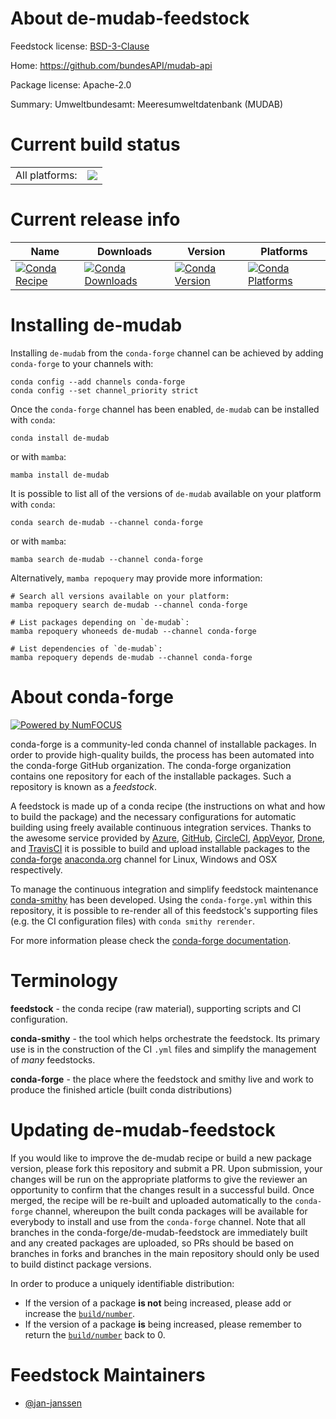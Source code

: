 About de-mudab-feedstock
========================

Feedstock license: [BSD-3-Clause](https://github.com/conda-forge/de-mudab-feedstock/blob/main/LICENSE.txt)

Home: https://github.com/bundesAPI/mudab-api

Package license: Apache-2.0

Summary: Umweltbundesamt: Meeresumweltdatenbank (MUDAB)

Current build status
====================


<table><tr><td>All platforms:</td>
    <td>
      <a href="https://dev.azure.com/conda-forge/feedstock-builds/_build/latest?definitionId=17419&branchName=main">
        <img src="https://dev.azure.com/conda-forge/feedstock-builds/_apis/build/status/de-mudab-feedstock?branchName=main">
      </a>
    </td>
  </tr>
</table>

Current release info
====================

| Name | Downloads | Version | Platforms |
| --- | --- | --- | --- |
| [![Conda Recipe](https://img.shields.io/badge/recipe-de--mudab-green.svg)](https://anaconda.org/conda-forge/de-mudab) | [![Conda Downloads](https://img.shields.io/conda/dn/conda-forge/de-mudab.svg)](https://anaconda.org/conda-forge/de-mudab) | [![Conda Version](https://img.shields.io/conda/vn/conda-forge/de-mudab.svg)](https://anaconda.org/conda-forge/de-mudab) | [![Conda Platforms](https://img.shields.io/conda/pn/conda-forge/de-mudab.svg)](https://anaconda.org/conda-forge/de-mudab) |

Installing de-mudab
===================

Installing `de-mudab` from the `conda-forge` channel can be achieved by adding `conda-forge` to your channels with:

```
conda config --add channels conda-forge
conda config --set channel_priority strict
```

Once the `conda-forge` channel has been enabled, `de-mudab` can be installed with `conda`:

```
conda install de-mudab
```

or with `mamba`:

```
mamba install de-mudab
```

It is possible to list all of the versions of `de-mudab` available on your platform with `conda`:

```
conda search de-mudab --channel conda-forge
```

or with `mamba`:

```
mamba search de-mudab --channel conda-forge
```

Alternatively, `mamba repoquery` may provide more information:

```
# Search all versions available on your platform:
mamba repoquery search de-mudab --channel conda-forge

# List packages depending on `de-mudab`:
mamba repoquery whoneeds de-mudab --channel conda-forge

# List dependencies of `de-mudab`:
mamba repoquery depends de-mudab --channel conda-forge
```


About conda-forge
=================

[![Powered by
NumFOCUS](https://img.shields.io/badge/powered%20by-NumFOCUS-orange.svg?style=flat&colorA=E1523D&colorB=007D8A)](https://numfocus.org)

conda-forge is a community-led conda channel of installable packages.
In order to provide high-quality builds, the process has been automated into the
conda-forge GitHub organization. The conda-forge organization contains one repository
for each of the installable packages. Such a repository is known as a *feedstock*.

A feedstock is made up of a conda recipe (the instructions on what and how to build
the package) and the necessary configurations for automatic building using freely
available continuous integration services. Thanks to the awesome service provided by
[Azure](https://azure.microsoft.com/en-us/services/devops/), [GitHub](https://github.com/),
[CircleCI](https://circleci.com/), [AppVeyor](https://www.appveyor.com/),
[Drone](https://cloud.drone.io/welcome), and [TravisCI](https://travis-ci.com/)
it is possible to build and upload installable packages to the
[conda-forge](https://anaconda.org/conda-forge) [anaconda.org](https://anaconda.org/)
channel for Linux, Windows and OSX respectively.

To manage the continuous integration and simplify feedstock maintenance
[conda-smithy](https://github.com/conda-forge/conda-smithy) has been developed.
Using the ``conda-forge.yml`` within this repository, it is possible to re-render all of
this feedstock's supporting files (e.g. the CI configuration files) with ``conda smithy rerender``.

For more information please check the [conda-forge documentation](https://conda-forge.org/docs/).

Terminology
===========

**feedstock** - the conda recipe (raw material), supporting scripts and CI configuration.

**conda-smithy** - the tool which helps orchestrate the feedstock.
                   Its primary use is in the construction of the CI ``.yml`` files
                   and simplify the management of *many* feedstocks.

**conda-forge** - the place where the feedstock and smithy live and work to
                  produce the finished article (built conda distributions)


Updating de-mudab-feedstock
===========================

If you would like to improve the de-mudab recipe or build a new
package version, please fork this repository and submit a PR. Upon submission,
your changes will be run on the appropriate platforms to give the reviewer an
opportunity to confirm that the changes result in a successful build. Once
merged, the recipe will be re-built and uploaded automatically to the
`conda-forge` channel, whereupon the built conda packages will be available for
everybody to install and use from the `conda-forge` channel.
Note that all branches in the conda-forge/de-mudab-feedstock are
immediately built and any created packages are uploaded, so PRs should be based
on branches in forks and branches in the main repository should only be used to
build distinct package versions.

In order to produce a uniquely identifiable distribution:
 * If the version of a package **is not** being increased, please add or increase
   the [``build/number``](https://docs.conda.io/projects/conda-build/en/latest/resources/define-metadata.html#build-number-and-string).
 * If the version of a package **is** being increased, please remember to return
   the [``build/number``](https://docs.conda.io/projects/conda-build/en/latest/resources/define-metadata.html#build-number-and-string)
   back to 0.

Feedstock Maintainers
=====================

* [@jan-janssen](https://github.com/jan-janssen/)

